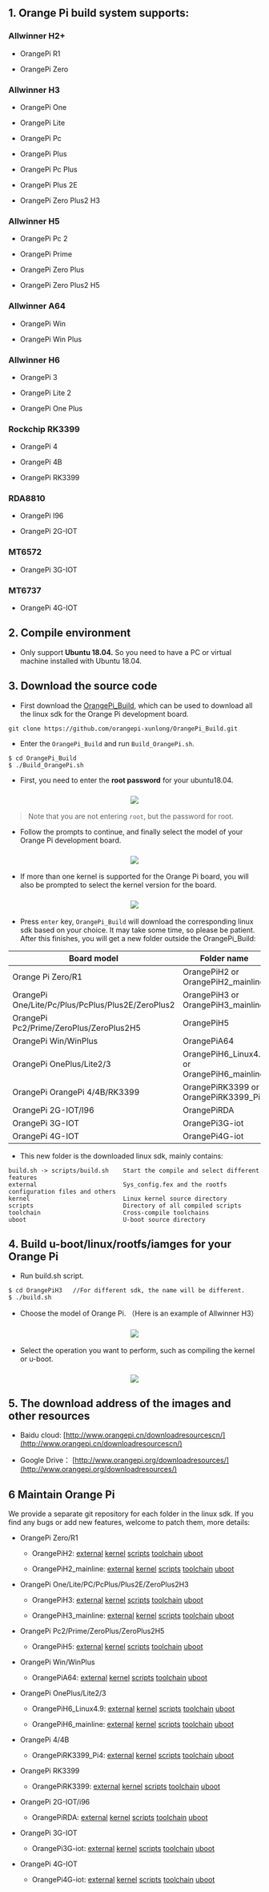 
## 1. Orange Pi build system supports:

### Allwinner H2+
	
  * OrangePi R1				
 
  * OrangePi Zero	
  
### Allwinner H3

  * OrangePi One			

  * OrangePi Lite			
	
  * OrangePi Pc	
  
  * OrangePi Plus		

  * OrangePi Pc Plus			

  * OrangePi Plus 2E			

  * OrangePi Zero Plus2 H3		

### Allwinner H5

  * OrangePi Pc 2			

  * OrangePi Prime	
  
  * OrangePi Zero Plus

  * OrangePi Zero Plus2 H5	
  
### Allwinner A64

  * OrangePi Win			
  
  * OrangePi Win Plus	
  
### Allwinner H6  

  * OrangePi 3				

  * OrangePi Lite 2			

  * OrangePi One Plus			
  
### Rockchip RK3399
  
  * OrangePi 4
  
  * OrangePi 4B
  
  * OrangePi RK3399
  
### RDA8810
  
  * OrangePi I96			

  * OrangePi 2G-IOT			

### MT6572

  * OrangePi 3G-IOT			
  
### MT6737
		
  * OrangePi 4G-IOT			

## 2. Compile environment

* Only support **Ubuntu 18.04.** So you need to have a PC or virtual machine installed with Ubuntu 18.04.

## 3. Download the source code

* First download the [OrangePi_Build](https://github.com/orangepi-xunlong/OrangePi_Build), which can be used to download all the linux sdk for the Orange Pi development board.
      
```
git clone https://github.com/orangepi-xunlong/OrangePi_Build.git
```
  
* Enter the ```OrangePi_Build``` and run ```Build_OrangePi.sh```.

```
$ cd OrangePi_Build
$ ./Build_OrangePi.sh
```

* First, you need to enter the **root password** for your ubuntu18.04.

<h3 align=center><img src="https://github.com/orangepi-xunlong/MarkdownPicture/blob/master/OrangePi_Build/1.jpg"></h3>

> Note that you are not entering ```root```, but the password for root.

* Follow the prompts to continue, and finally select the model of your Orange Pi development board. 

<h3 align=center><img src="https://github.com/orangepi-xunlong/MarkdownPicture/blob/master/OrangePi_Build/2.jpg"></h3>

* If more than one kernel is supported for the Orange Pi board, you will also be prompted to select the kernel version for the board.

<h3 align=center><img src="https://github.com/orangepi-xunlong/MarkdownPicture/blob/master/OrangePi_Build/3.jpg"></h3>

* Press ```enter``` key, ```OrangePi_Build``` will download the corresponding linux sdk based on your choice. It may take some time, so please be patient. After this finishes, you will get a new folder outside the OrangePi_Build:

Board model | Folder name
---|---
Orange Pi Zero/R1 | OrangePiH2 or OrangePiH2_mainline
OrangePi One/Lite/Pc/Plus/PcPlus/Plus2E/ZeroPlus2 | OrangePiH3 or OrangePiH3_mainline
OrangePi Pc2/Prime/ZeroPlus/ZeroPlus2H5 | OrangePiH5
OrangePi Win/WinPlus| OrangePiA64
OrangePi OnePlus/Lite2/3 | OrangePiH6_Linux4.9 or OrangePiH6_mainline
OrangePi OrangePi 4/4B/RK3399|OrangePiRK3399 or OrangePiRK3399_Pi4
OrangePi 2G-IOT/I96 | OrangePiRDA
OrangePi 3G-IOT |OrangePi3G-iot
OrangePi 4G-IOT|OrangePi4G-iot

* This new folder is the downloaded linux sdk, mainly contains:

```
build.sh -> scripts/build.sh    Start the compile and select different features
external                        Sys_config.fex and the rootfs configuration files and others
kernel                          Linux kernel source directory
scripts                         Directory of all compiled scripts
toolchain                       Cross-compile toolchains
uboot                           U-boot source directory
```

## 4. Build u-boot/linux/rootfs/iamges for your Orange Pi

* Run build.sh script.

```
$ cd OrangePiH3   //For different sdk, the name will be different.
$ ./build.sh
```

* Choose the model of Orange Pi. （Here is an example of Allwinner H3）

<h3 align=center><img src="https://github.com/orangepi-xunlong/MarkdownPicture/blob/master/OrangePi_Build/4.jpg"></h3>

* Select the operation you want to perform, such as compiling the kernel or u-boot.

<h3 align=center><img src="https://github.com/orangepi-xunlong/MarkdownPicture/blob/master/OrangePi_Build/5.jpg"></h3>

## 5. The download address of the images and other resources

- Baidu cloud: [http://www.orangepi.cn/downloadresourcescn/](http://www.orangepi.cn/downloadresourcescn/)

- Google Drive： [http://www.orangepi.org/downloadresources/](http://www.orangepi.org/downloadresources/)

## 6 Maintain Orange Pi

We provide a separate git repository for each folder in the linux sdk. If you find any bugs or add new features, welcome to patch them, more details:
  
* OrangePi Zero/R1

    * OrangePiH2:
        [external](https://github.com/orangepi-xunlong/external/tree/master)
        [kernel](https://github.com/orangepi-xunlong/OrangePiH3_kernel)
        [scripts](https://github.com/orangepi-xunlong/scripts/tree/master)
        [toolchain](https://github.com/orangepi-xunlong/toolchain/tree/arm-linux-gnueabi-1.13.1)
        [uboot](https://github.com/orangepi-xunlong/OrangePiH3_uboot)
	
    * OrangePiH2_mainline: 
	[external](https://github.com/orangepi-xunlong/external/tree/master) 
	[kernel](https://github.com/orangepi-xunlong/mainline_kernel/tree/master)
	[scripts](https://github.com/orangepi-xunlong/scripts/tree/master)
	[toolchain](https://github.com/orangepi-xunlong/toolchain/tree/arm-linux-gnueabihf-7.2.1)
	[uboot](https://github.com/orangepi-xunlong/mainline_uboot)

* OrangePi One/Lite/PC/PcPlus/Plus2E/ZeroPlus2H3

    * OrangePiH3: 
	[external](https://github.com/orangepi-xunlong/external/tree/orangepi-h3_v1.0)
	[kernel](https://github.com/orangepi-xunlong/OrangePiH3_kernel)
	[scripts](https://github.com/orangepi-xunlong/scripts/tree/orangepi-h2h3)
	[toolchain](https://github.com/orangepi-xunlong/toolchain/tree/arm-linux-gnueabi-1.13.1)
	[uboot](https://github.com/orangepi-xunlong/OrangePiH3_uboot)

    * OrangePiH3_mainline: 
	[external](https://github.com/orangepi-xunlong/external/tree/orangepi-h3_v1.0)
	[kernel](https://github.com/orangepi-xunlong/mainline_kernel/tree/orangepi-h3)
	[scripts](https://github.com/orangepi-xunlong/scripts/tree/orangepi-h2h3)
	[toolchain](https://github.com/orangepi-xunlong/toolchain/tree/arm-linux-gnueabihf-7.2.1)
	[uboot](https://github.com/orangepi-xunlong/mainline_uboot)

* OrangePi Pc2/Prime/ZeroPlus/ZeroPlus2H5

    * OrangePiH5: 
	[external](https://github.com/orangepi-xunlong/external)
	[kernel](https://github.com/orangepi-xunlong/OrangePiH5_kernel)
	[scripts](https://github.com/orangepi-xunlong/scripts)
	[toolchain](https://github.com/orangepi-xunlong/toolchain/tree/aarch64-linux-gnu-4.9)
	[uboot](https://github.com/orangepi-xunlong/OrangePiH5_uboot)

* OrangePi Win/WinPlus

    * OrangePiA64: 
	[external](https://github.com/orangepi-xunlong/external)
	[kernel](https://github.com/orangepi-xunlong/OrangePiA64_kernel)
	[scripts](https://github.com/orangepi-xunlong/scripts)
	[toolchain](https://github.com/orangepi-xunlong/toolchain/tree/aarch64-linux-gnu-4.9)
	[uboot](https://github.com/orangepi-xunlong/OrangePiA64_uboot)

* OrangePi OnePlus/Lite2/3

    * OrangePiH6_Linux4.9: 
	[external](https://github.com/orangepi-xunlong/external)
	[kernel](https://github.com/orangepi-xunlong/OrangePiH6_Linux4_9)
	[scripts](https://github.com/orangepi-xunlong/external/tree/orangepi-h6_v2.0.2)
	[toolchain](https://github.com/orangepi-xunlong/toolchain/tree/aarch64-linux-gnu-4.9)
	[uboot](https://github.com/orangepi-xunlong/OrangePiH6_uboot/tree/Linux4.9)

    * OrangePiH6_mainline: 
	[external](https://github.com/orangepi-xunlong/external/tree/orangepi-h6_v2.0.2)
	[kernel](https://github.com/orangepi-xunlong/mainline_kernel/tree/orangepi-h6)
	[scripts](https://github.com/orangepi-xunlong/scripts/tree/orangepi-h6_v2.0.2)
	[toolchain](https://github.com/orangepi-xunlong/toolchain/tree/aarch64-linux-gnu-7.4.1)
	[uboot](https://github.com/orangepi-xunlong/mainline_uboot/tree/orangepi-h6)

* OrangePi 4/4B

    * OrangePiRK3399_Pi4: 
	[external](https://github.com/orangepi-xunlong/OrangePiRK3399_external/tree/orangepi_4)
	[kernel](https://github.com/orangepi-xunlong/OrangePiRK3399_kernel.git)
	[scripts](https://github.com/orangepi-xunlong/OrangePiRK3399_scripts/tree/orangepi_4)
	[toolchain](https://github.com/orangepi-xunlong/toolchain/tree/aarch64-linux-gnu-6.3)
	[uboot](https://github.com/orangepi-xunlong/OrangePiRK3399_uboot.git)  

* OrangePi RK3399 

    * OrangePiRK3399: 
	[external](https://github.com/orangepi-xunlong/OrangePiRK3399_external.git)
	[kernel](https://github.com/orangepi-xunlong/OrangePiRK3399_kernel/tree/linux4.4.103)
	[scripts](https://github.com/orangepi-xunlong/OrangePiRK3399_scripts.git)
	[toolchain](https://github.com/orangepi-xunlong/toolchain/tree/aarch64-linux-gnu-6.3)
	[uboot](https://github.com/orangepi-xunlong/OrangePiRK3399_uboot/tree/orangepi_rk3399)

* OrangePi 2G-IOT/i96

    * OrangePiRDA: 
	[external](https://github.com/orangepi-xunlong/OrangePiRDA_kernel.git)
	[kernel](https://github.com/orangepi-xunlong/OrangePiRDA_kernel.git)
	[scripts](https://github.com/orangepi-xunlong/OrangePiRDA_kernel.git)
	[toolchain](https://github.com/orangepi-xunlong/toolchain/tree/arm-linux-gnueabi-1.13.1)
	[uboot](https://github.com/orangepi-xunlong/OrangePiRDA_kernel.git)

* OrangePi 3G-IOT

    * OrangePi3G-iot: 
	[external](https://github.com/orangepi-xunlong/OrangePi3G-iot_external.git)
	[kernel](https://github.com/orangepi-xunlong/OrangePi3G-iot_kernel.git)
	[scripts](https://github.com/orangepi-xunlong/OrangePi3G-iot_scripts.git)
	[toolchain](https://github.com/orangepi-xunlong/toolchain/tree/arm-eabi-4.7)
	[uboot](https://github.com/orangepi-xunlong/OrangePi3G-iot_bootloader.git)

* OrangePi 4G-IOT

    * OrangePi4G-iot: 
	[external](https://github.com/orangepi-xunlong/OrangePi4G-iot_external.git)
	[kernel](https://github.com/orangepi-xunlong/OrangePi4G-iot_kernel.git)
	[scripts](https://github.com/orangepi-xunlong/OrangePi4G-iot_scripts.git)
	[toolchain](https://github.com/orangepi-xunlong/toolchain/tree/arm-eabi-4.8)
	[uboot](https://github.com/orangepi-xunlong/OrangePi4G-iot_bootloader.git)


